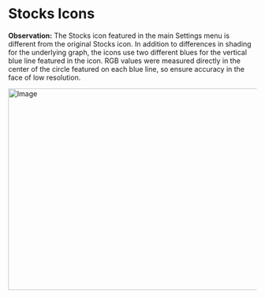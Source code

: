 # Stocks Icons

**Observation:** The Stocks icon featured in the main Settings menu is different from the original Stocks icon. In addition to differences in shading for the underlying graph, the icons use two different blues for the vertical blue line featured in the icon. RGB values were measured directly in the center of the circle featured on each blue line, so ensure accuracy in the face of low resolution.

<img width="1000" height="409" alt="Image" src="https://github.com/user-attachments/assets/7bc76467-cc04-4ed8-bbf8-26c8aff71a6e" />
